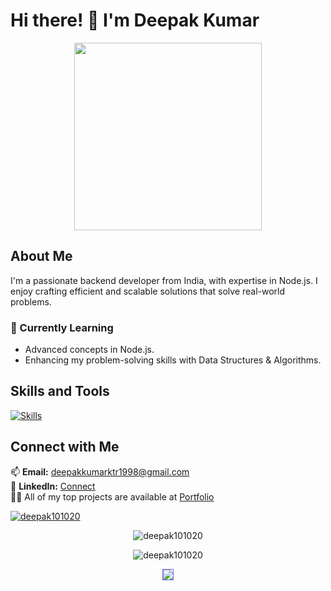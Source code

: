 # Hi there! 👋 I'm Deepak Kumar

<p align="center">
  <img src="https://i.pinimg.com/originals/60/02/ef/6002ef32f236ecb7c0d8744f374da976.gif" width="300">
</p>

## About Me
I'm a passionate backend developer from India, with expertise in Node.js. I enjoy crafting efficient and scalable solutions that solve real-world problems.

### 🌱 Currently Learning
- Advanced concepts in Node.js.
- Enhancing my problem-solving skills with Data Structures & Algorithms.
  

## Skills and Tools
[![Skills](https://skillicons.dev/icons?i=java,javascript,nodejs,mongodb,mysql,html,css,github,bootstrap,postman&theme=light)](https://skillicons.dev)

## Connect with Me
📫 **Email:** deepakkumarktr1998@gmail.com  
🔗 **LinkedIn:** [Connect](https://www.linkedin.com/in/deepak-k23/)
<br>
👨‍💻 All of my top projects are available at [Portfolio](https://deepak101020.github.io/)

<p align="left">
  <a href="https://github.com/ryo-ma/github-profile-trophy">
    <img src="https://github-profile-trophy.vercel.app/?username=deepak101020" alt="deepak101020" />
  </a>
</p>

<p align="center">
  <img src="https://github-readme-streak-stats.herokuapp.com/?user=deepak101020&" alt="deepak101020" />
</p>

<p align="center">
  <img src="https://github-readme-stats.vercel.app/api?username=deepak101020&show_icons=true&locale=en" alt="deepak101020" />
</p>


 <p align="center">
                <img class="ht1" id="github-top-langs" style="border: 1px solid rgb(119, 105, 236)"
                    src='https://github-readme-stats.vercel.app/api/top-langs/?username=DEEPAK101020&size_weight=0.5&count_weight=0.5'>
</p>


